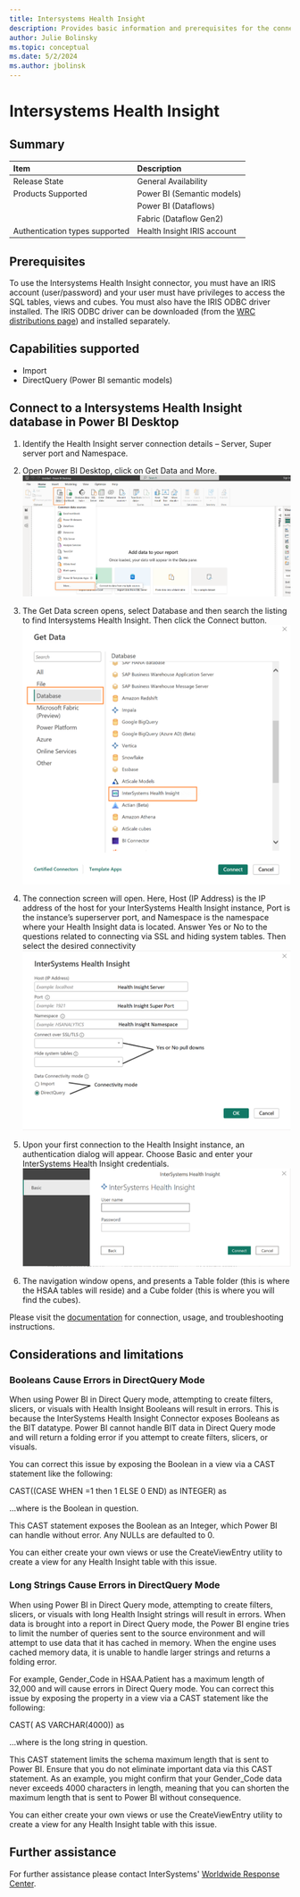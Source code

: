 ```yaml
---
title: Intersystems Health Insight
description: Provides basic information and prerequisites for the connector, and instructions on how to connect to your data using the connector.
author: Julie Bolinsky
ms.topic: conceptual
ms.date: 5/2/2024
ms.author: jbolinsk
---
```


# Intersystems Health Insight

## Summary

|**Item**                              |**Description**                                        |
|:-------------------------------------|:------------------------------------------------------|
| Release State                        | General Availability                                  |
| Products Supported                   | Power BI (Semantic models)                            |
|                                      | Power BI (Dataflows)                                  |
|                                      | Fabric (Dataflow Gen2)                                |
| Authentication types supported       | Health Insight IRIS account                           |

## Prerequisites

To use the Intersystems Health Insight connector, you must have an IRIS account (user/password) and your user must have privileges to access the SQL tables, views and cubes. You must also have the IRIS ODBC driver installed. 
The IRIS ODBC driver can be downloaded (from the [WRC distributions page](https://wrc.intersystems.com/wrc/coDistGen.csp)) and installed separately. 


## Capabilities supported

- Import
- DirectQuery (Power BI semantic models)

## Connect to a Intersystems Health Insight database in Power BI Desktop

1.	Identify the Health Insight server connection details – Server, Super server port and Namespace.

2.	Open Power BI Desktop, click on Get Data and More.
    ![Desktop image](./media/intersystem-healthinsight/Picture1.png)

4.  The Get Data screen opens, select Database and then search the listing to find Intersystems Health Insight. Then click the  Connect button.
    ![GetData image](./media/intersystem-healthinsight/Picture2.png)  

5.  The connection screen will open. Here, Host (IP Address) is the IP address of the host for your InterSystems Health Insight instance, Port is the instance’s superserver port, and Namespace is the namespace where your Health Insight data is located. Answer Yes or No to the questions related to connecting via SSL and hiding system tables. Then select the desired connectivity 
    ![ISCHSHI image](./media/intersystem-healthinsight/Picture3.png) 

6.	Upon your first connection to the Health Insight instance, an authentication dialog will appear. Choose Basic and enter your InterSystems Health Insight credentials.
    ![Signon image](./media/intersystem-healthinsight/Picture4.png) 

7.	The navigation window opens, and presents a Table folder (this is where the HSAA tables will reside) and a Cube folder (this is where you will find the cubes).

Please visit the [documentation](https://docs.intersystems.com/latest/csp/docbook/DocBook.UI.Page.cls?KEY=HSAA_powerbi) for connection, usage, and troubleshooting instructions.

## Considerations and limitations

### Booleans Cause Errors in DirectQuery Mode 

When using Power BI in Direct Query mode, attempting to create filters, slicers, or visuals with Health Insight Booleans will result in errors. This is because the InterSystems Health Insight Connector exposes Booleans as the BIT datatype. Power BI cannot handle BIT data in Direct Query mode and will return a folding error if you attempt to create filters, slicers, or visuals. 

You can correct this issue by exposing the Boolean in a view via a CAST statement like the following: 

 
CAST((CASE WHEN <fieldname>=1 then 1 ELSE 0 END) as INTEGER) as <fieldname> 
 

...where <fieldname> is the Boolean in question. 

This CAST statement exposes the Boolean as an Integer, which Power BI can handle without error. Any NULLs are defaulted to 0. 

You can either create your own views or use the CreateViewEntry utility to create a view for any Health Insight table with this issue. 

### Long Strings Cause Errors in DirectQuery Mode 

When using Power BI in Direct Query mode, attempting to create filters, slicers, or visuals with long Health Insight strings will result in errors. When data is brought into a report in Direct Query mode, the Power BI engine tries to limit the number of queries sent to the source environment and will attempt to use data that it has cached in memory. When the engine uses cached memory data, it is unable to handle larger strings and returns a folding error. 

For example, Gender_Code in HSAA.Patient has a maximum length of 32,000 and will cause errors in Direct Query mode. You can correct this issue by exposing the property in a view via a CAST statement like the following: 

 
CAST(<fieldname> AS VARCHAR(4000)) as <fieldname> 
 

...where <fieldname> is the long string in question. 

This CAST statement limits the schema maximum length that is sent to Power BI. Ensure that you do not eliminate important data via this CAST statement. As an example, you might confirm that your Gender_Code data never exceeds 4000 characters in length, meaning that you can shorten the maximum length that is sent to Power BI without consequence. 

You can either create your own views or use the CreateViewEntry utility to create a view for any Health Insight table with this issue. 

## Further assistance

For further assistance please contact InterSystems' [Worldwide Response Center](https://wrc.intersystems.com).
